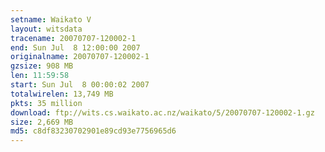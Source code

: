 ```yaml
---
setname: Waikato V
layout: witsdata
tracename: 20070707-120002-1
end: Sun Jul  8 12:00:00 2007
originalname: 20070707-120002-1
gzsize: 908 MB
len: 11:59:58
start: Sun Jul  8 00:00:02 2007
totalwirelen: 13,749 MB
pkts: 35 million
download: ftp://wits.cs.waikato.ac.nz/waikato/5/20070707-120002-1.gz
size: 2,669 MB
md5: c8df83230702901e89cd93e7756965d6
---
```

